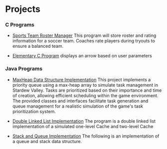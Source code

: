 # Projects

### C Programs

- [Sports Team Roster Manager](https://github.com/Brycekratzer/Team-Roster-Program)
  This program will store roster and rating information for a soccer team. Coaches rate players during tryouts to ensure a balanced team.

- [Elementary C Program](https://github.com/Brycekratzer/Basic-C-program.git)
  displays an arrow based on user parameters

### Java Programs
- [MaxHeap Data Structure Implementation](https://github.com/Brycekratzer/MaxHeap-Implementation)
  This project implements a priority queue using a max-heap array to simulate task management in Stardew Valley. Tasks are prioritized based on their importance and time of creation,       allowing efficient scheduling within the game environment. The provided classes and interfaces facilitate task generation and queue management for a realistic simulation of the game's   task prioritization system.
  
- [Double Linked List Implementation](https://github.com/Brycekratzer/Double-Linked-List-Implementation)
  The program is a double linked list implementation of a simulated one-level Cache and two-level Cache

- [Stack and Queue Implementation](https://github.com/Brycekratzer/Stack_and_Queue_Implementation)
  The following is an implementation of a queue and stack data structure.
  
      


